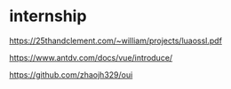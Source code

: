 # internship

https://25thandclement.com/~william/projects/luaossl.pdf

https://www.antdv.com/docs/vue/introduce/

https://github.com/zhaojh329/oui

